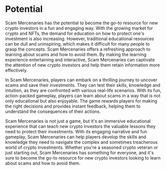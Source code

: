 # Potential

Scam Mercenaries has the potential to become the go-to resource for new crypto investors in a fun and engaging way. With the growing market for crypto and NFTs, the demand for education on how to protect one's investment is also increasing. However, traditional educational resources can be dull and uninspiring, which makes it difficult for many people to grasp the concepts. Scam Mercenaries offers a refreshing approach to learning about scams and how to avoid them. By making the learning experience entertaining and interactive, Scam Mercenaries can captivate the attention of new crypto investors and help them retain information more effectively.

In Scam Mercenaries, players can embark on a thrilling journey to uncover scams and save their investments. They can test their skills, knowledge and intuition, as they are confronted with various real-life scenarios. With its fun, action-packed gameplay, players can learn about scams in a way that is not only educational but also enjoyable. The game rewards players for making the right decisions and provides instant feedback, helping them to understand the consequences of their actions.

Scam Mercenaries is not just a game, but it's an immersive educational experience that can teach new crypto investors the valuable lessons they need to protect their investments. With its engaging narrative and fun gameplay, Scam Mercenaries can help players develop the skills and knowledge they need to navigate the complex and sometimes treacherous world of crypto investments. Whether you're a seasoned crypto veteran or just starting out, Scam Mercenaries has something for everyone, and it's sure to become the go-to resource for new crypto investors looking to learn about scams and how to avoid them.
